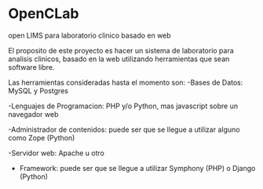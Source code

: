 OpenCLab
========

open LIMS para laboratorio clinico basado en web

El proposito de este proyecto es hacer un sistema de laboratorio para analisis clinicos, basado en la web utilizando herramientas que sean software libre.

Las herramientas consideradas hasta el momento son:
-Bases de Datos: MySQL y Postgres

-Lenguajes de Programacion: PHP y/o Python, mas javascript sobre un navegador web

-Administrador de contenidos: puede ser que se llegue a utilizar alguno como Zope (Python)

-Servidor web: Apache u otro

- Framework: puede ser que se llegue a utilizar Symphony (PHP) o Django (Python)


